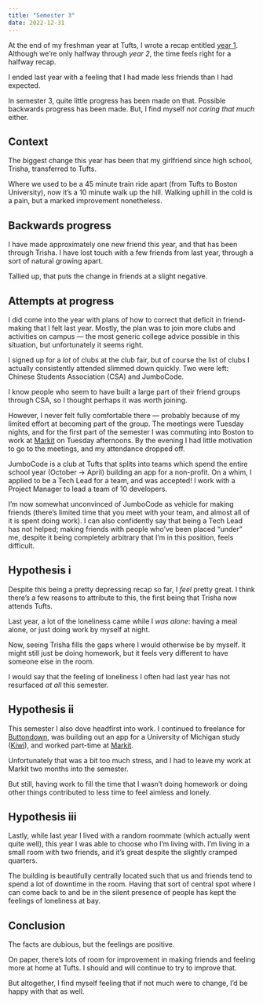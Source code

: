 ```yaml
---
title: "Semester 3"
date: 2022-12-31
---
```


At the end of my freshman year at Tufts, I wrote a recap entitled [year 1](https://benborgers.com/posts/year1). Although we’re only halfway through _year 2_, the time feels right for a halfway recap.

I ended last year with a feeling that I had made less friends than I had expected.

In semester 3, quite little progress has been made on that. Possible backwards progress has been made. But, I find myself _not caring that much_ either.

## Context

The biggest change this year has been that my girlfriend since high school, Trisha, transferred to Tufts.

Where we used to be a 45 minute train ride apart (from Tufts to Boston University), now it’s a 10 minute walk up the hill. Walking uphill in the cold is a pain, but a marked improvement nonetheless.

## Backwards progress

I have made approximately one new friend this year, and that has been through Trisha. I have lost touch with a few friends from last year, through a sort of natural growing apart.

Tallied up, that puts the change in friends at a slight negative.

## Attempts at progress

I did come into the year with plans of how to correct that deficit in friend-making that I felt last year. Mostly, the plan was to join more clubs and activities on campus — the most generic college advice possible in this situation, but unfortunately it seems right.

I signed up for a _lot_ of clubs at the club fair, but of course the list of clubs I actually consistently attended slimmed down quickly. Two were left: Chinese Students Association (CSA) and JumboCode.

I know people who seem to have built a large part of their friend groups through CSA, so I thought perhaps it was worth joining.

However, I never felt fully comfortable there — probably because of my limited effort at becoming part of the group. The meetings were Tuesday nights, and for the first part of the semester I was commuting into Boston to work at [Markit](https://markitsocial.net) on Tuesday afternoons. By the evening I had little motivation to go to the meetings, and my attendance dropped off.

JumboCode is a club at Tufts that splits into teams which spend the entire school year (October → April) building an app for a non-profit. On a whim, I applied to be a Tech Lead for a team, and was accepted! I work with a Project Manager to lead a team of 10 developers.

I’m now somewhat unconvinced of JumboCode as vehicle for making friends (there’s limited time that you meet with your team, and almost all of it is spent doing work). I can also confidently say that being a Tech Lead has not helped; making friends with people who’ve been placed “under” me, despite it being completely arbitrary that I’m in this position, feels difficult.

## Hypothesis i

Despite this being a pretty depressing recap so far, I _feel_ pretty great. I think there’s a few reasons to attribute to this, the first being that Trisha now attends Tufts.

Last year, a lot of the loneliness came while I _was alone_: having a meal alone, or just doing work by myself at night.

Now, seeing Trisha fills the gaps where I would otherwise be by myself. It might still just be doing homework, but it feels very different to have someone else in the room.

I would say that the feeling of loneliness I often had last year has not resurfaced _at all_ this semester.

## Hypothesis ii

This semester I also dove headfirst into work. I continued to freelance for [Buttondown](https://buttondown.email), was building out an app for a University of Michigan study ([Kiwi](https://ask.kiwi)), and worked part-time at [Markit](https://markitsocial.net).

Unfortunately that was a bit too much stress, and I had to leave my work at Markit two months into the semester.

But still, having work to fill the time that I wasn’t doing homework or doing other things contributed to less time to feel aimless and lonely.

## Hypothesis iii

Lastly, while last year I lived with a random roommate (which actually went quite well), this year I was able to choose who I’m living with. I’m living in a small room with two friends, and it’s great despite the slightly cramped quarters.

The building is beautifully centrally located such that us and friends tend to spend a lot of downtime in the room. Having that sort of central spot where I can come back to and be in the silent presence of people has kept the feelings of loneliness at bay.

## Conclusion

The facts are dubious, but the feelings are positive.

On paper, there’s lots of room for improvement in making friends and feeling more at home at Tufts. I should and will continue to try to improve that.

But altogether, I find myself feeling that if not much were to change, I’d be happy with that as well.
